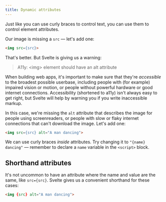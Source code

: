 ```yaml
---
title: Dynamic attributes
---
```


Just like you can use curly braces to control text, you can use them to control element attributes.

Our image is missing a `src` — let's add one:

```html
<img src={src}>
```

That's better. But Svelte is giving us a warning:

> A11y: &lt;img&gt; element should have an alt attribute

When building web apps, it's important to make sure that they're *accessible* to the broadest possible userbase, including people with (for example) impaired vision or motion, or people without powerful hardware or good internet connections. Accessibility (shortened to a11y) isn't always easy to get right, but Svelte will help by warning you if you write inaccessible markup.

In this case, we're missing the `alt` attribute that describes the image for people using screenreaders, or people with slow or flaky internet connections that can't download the image. Let's add one:

```html
<img src={src} alt="A man dancing">
```

We can use curly braces *inside* attributes. Try changing it to `"{name} dancing"` — remember to declare a `name` variable in the `<script>` block.


## Shorthand attributes

It's not uncommon to have an attribute where the name and value are the same, like `src={src}`. Svelte gives us a convenient shorthand for these cases:

```html
<img {src} alt="A man dancing">
```

